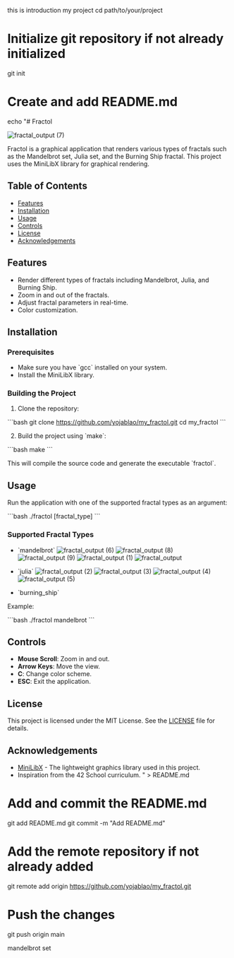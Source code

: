 this is introduction my project
cd path/to/your/project

# Initialize git repository if not already initialized
git init

# Create and add README.md
echo "# Fractol

![fractal_output (7)](https://github.com/yojablao/my_fractol/assets/111790283/bb8b3068-d8c7-4c3d-b588-10607821fd57)

Fractol is a graphical application that renders various types of fractals such as the Mandelbrot set, Julia set, and the Burning Ship fractal. This project uses the MiniLibX library for graphical rendering.

## Table of Contents

- [Features](#features)
- [Installation](#installation)
- [Usage](#usage)
- [Controls](#controls)
- [License](#license)
- [Acknowledgements](#acknowledgements)

## Features

- Render different types of fractals including Mandelbrot, Julia, and Burning Ship.
- Zoom in and out of the fractals.
- Adjust fractal parameters in real-time.
- Color customization.

## Installation

### Prerequisites

- Make sure you have \`gcc\` installed on your system.
- Install the MiniLibX library.

### Building the Project

1. Clone the repository:

\`\`\`bash
git clone https://github.com/yojablao/my_fractol.git
cd my_fractol
\`\`\`

2. Build the project using \`make\`:

\`\`\`bash
make
\`\`\`

This will compile the source code and generate the executable \`fractol\`.

## Usage

Run the application with one of the supported fractal types as an argument:

\`\`\`bash
./fractol [fractal_type]
\`\`\`

### Supported Fractal Types

- \`mandelbrot\`
![fractal_output (6)](https://github.com/yojablao/my_fractol/assets/111790283/2a988a1d-a095-4d36-a86e-634d0ac249c9)
![fractal_output (8)](https://github.com/yojablao/my_fractol/assets/111790283/b966c90e-06e1-42cd-9047-1cd83a828f80)
![fractal_output (9)](https://github.com/yojablao/my_fractol/assets/111790283/38499e4c-6a3f-4ab8-9663-786498f1dcd6)
![fractal_output (1)](https://github.com/yojablao/my_fractol/assets/111790283/6d033410-4673-4f56-929f-26db910b4c02)
![fractal_output](https://github.com/yojablao/my_fractol/assets/111790283/c4e6a538-664c-44cd-b608-bd5ab32a18a3)

- \`julia\`
![fractal_output (2)](https://github.com/yojablao/my_fractol/assets/111790283/f9de8b6d-b939-44dd-b18e-842e17d15c45)
![fractal_output (3)](https://github.com/yojablao/my_fractol/assets/111790283/2cd4cbe4-86d3-41a5-862e-ec5887a3e2fb)
![fractal_output (4)](https://github.com/yojablao/my_fractol/assets/111790283/bc985e7a-7440-4593-ad92-98fc2238d6a6)
![fractal_output (5)](https://github.com/yojablao/my_fractol/assets/111790283/08bdf245-fb38-41cf-bb30-b9740271b801)

- \`burning_ship\`

Example:

\`\`\`bash
./fractol mandelbrot
\`\`\`

## Controls

- **Mouse Scroll**: Zoom in and out.
- **Arrow Keys**: Move the view.
- **C**: Change color scheme.
- **ESC**: Exit the application.

## License

This project is licensed under the MIT License. See the [LICENSE](LICENSE) file for details.

## Acknowledgements

- [MiniLibX](https://github.com/qst0/ft_libgfx) - The lightweight graphics library used in this project.
- Inspiration from the 42 School curriculum.
" > README.md

# Add and commit the README.md
git add README.md
git commit -m "Add README.md"

# Add the remote repository if not already added
git remote add origin https://github.com/yojablao/my_fractol.git

# Push the changes
git push origin main

mandelbrot set
